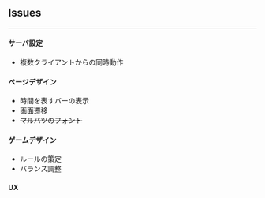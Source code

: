 ## Issues
---

#### サーバ設定
* 複数クライアントからの同時動作

#### ページデザイン
* 時間を表すバーの表示
* 画面遷移
* ~~マルバツのフォント~~

#### ゲームデザイン
* ルールの策定
* バランス調整

#### UX